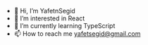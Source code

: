 - 👋 Hi, I’m YafetnSegid
- 👀 I’m interested in React
- 🌱 I’m currently learning TypeScript
- 📫 How to reach me yafetsegid@gmail.com

<!---
YafetSegid/YafetSegid is a ✨ special ✨ repository because its `README.md` (this file) appears on your GitHub profile.
You can click the Preview link to take a look at your changes.
--->
